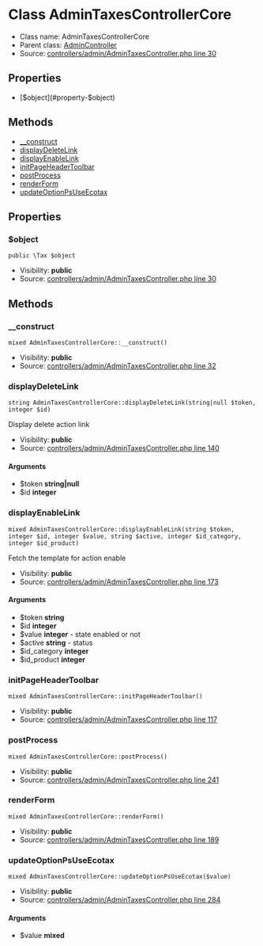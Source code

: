 Class AdminTaxesControllerCore
=====================





* Class name: AdminTaxesControllerCore
* Parent class: [AdminController](class.AdminControllerCore)
* Source: [controllers/admin/AdminTaxesController.php line 30](https://github.com/PrestaShop/PrestaShop/blob/1.6.1.1/controllers/admin/AdminTaxesController.php#L30)



Properties
----------

* [$object](#property-$object)

Methods
-------
* [__construct](#method-__construct)
* [displayDeleteLink](#method-displayDeleteLink)
* [displayEnableLink](#method-displayEnableLink)
* [initPageHeaderToolbar](#method-initPageHeaderToolbar)
* [postProcess](#method-postProcess)
* [renderForm](#method-renderForm)
* [updateOptionPsUseEcotax](#method-updateOptionPsUseEcotax)




Properties
----------


### <a name="property-$object"></a>$object

    public \Tax $object





* Visibility: **public**
* Source: [controllers/admin/AdminTaxesController.php line 30](https://github.com/PrestaShop/PrestaShop/blob/1.6.1.1/controllers/admin/AdminTaxesController.php#L30)


Methods
-------


### <a name="method-__construct"></a>__construct

    mixed AdminTaxesControllerCore::__construct()





* Visibility: **public**
* Source: [controllers/admin/AdminTaxesController.php line 32](https://github.com/PrestaShop/PrestaShop/blob/1.6.1.1/controllers/admin/AdminTaxesController.php#L32)




### <a name="method-displayDeleteLink"></a>displayDeleteLink

    string AdminTaxesControllerCore::displayDeleteLink(string|null $token, integer $id)

Display delete action link



* Visibility: **public**
* Source: [controllers/admin/AdminTaxesController.php line 140](https://github.com/PrestaShop/PrestaShop/blob/1.6.1.1/controllers/admin/AdminTaxesController.php#L140)


#### Arguments
* $token **string|null**
* $id **integer**



### <a name="method-displayEnableLink"></a>displayEnableLink

    mixed AdminTaxesControllerCore::displayEnableLink(string $token, integer $id, integer $value, string $active, integer $id_category, integer $id_product)

Fetch the template for action enable



* Visibility: **public**
* Source: [controllers/admin/AdminTaxesController.php line 173](https://github.com/PrestaShop/PrestaShop/blob/1.6.1.1/controllers/admin/AdminTaxesController.php#L173)


#### Arguments
* $token **string**
* $id **integer**
* $value **integer** - state enabled or not
* $active **string** - status
* $id_category **integer**
* $id_product **integer**



### <a name="method-initPageHeaderToolbar"></a>initPageHeaderToolbar

    mixed AdminTaxesControllerCore::initPageHeaderToolbar()





* Visibility: **public**
* Source: [controllers/admin/AdminTaxesController.php line 117](https://github.com/PrestaShop/PrestaShop/blob/1.6.1.1/controllers/admin/AdminTaxesController.php#L117)




### <a name="method-postProcess"></a>postProcess

    mixed AdminTaxesControllerCore::postProcess()





* Visibility: **public**
* Source: [controllers/admin/AdminTaxesController.php line 241](https://github.com/PrestaShop/PrestaShop/blob/1.6.1.1/controllers/admin/AdminTaxesController.php#L241)




### <a name="method-renderForm"></a>renderForm

    mixed AdminTaxesControllerCore::renderForm()





* Visibility: **public**
* Source: [controllers/admin/AdminTaxesController.php line 189](https://github.com/PrestaShop/PrestaShop/blob/1.6.1.1/controllers/admin/AdminTaxesController.php#L189)




### <a name="method-updateOptionPsUseEcotax"></a>updateOptionPsUseEcotax

    mixed AdminTaxesControllerCore::updateOptionPsUseEcotax($value)





* Visibility: **public**
* Source: [controllers/admin/AdminTaxesController.php line 284](https://github.com/PrestaShop/PrestaShop/blob/1.6.1.1/controllers/admin/AdminTaxesController.php#L284)


#### Arguments
* $value **mixed**


